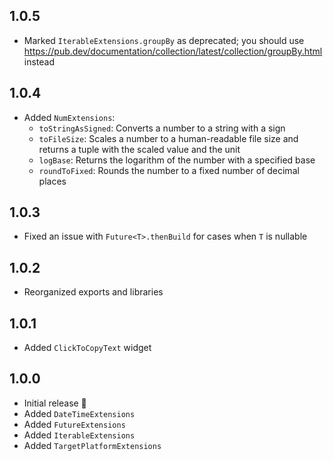 ## 1.0.5

- Marked `IterableExtensions.groupBy` as deprecated; you should use https://pub.dev/documentation/collection/latest/collection/groupBy.html instead

## 1.0.4

- Added `NumExtensions`:
  - `toStringAsSigned`: Converts a number to a string with a sign
  - `toFileSize`: Scales a number to a human-readable file size and returns a tuple with the scaled value and the unit
  - `logBase`: Returns the logarithm of the number with a specified base
  - `roundToFixed`: Rounds the number to a fixed number of decimal places

## 1.0.3

- Fixed an issue with `Future<T>.thenBuild` for cases when `T` is nullable

## 1.0.2

- Reorganized exports and libraries

## 1.0.1

- Added `ClickToCopyText` widget

## 1.0.0

- Initial release 🎉
- Added `DateTimeExtensions`
- Added `FutureExtensions`
- Added `IterableExtensions`
- Added `TargetPlatformExtensions`

